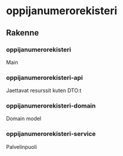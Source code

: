 # oppijanumerorekisteri

## Rakenne
### oppijanumerorekisteri
Main
### oppijanumerorekisteri-api
Jaettavat resurssit kuten DTO:t
### oppijanumerorekisteri-domain
Domain model
### oppijanumerorekisteri-service
Palvelinpuoli